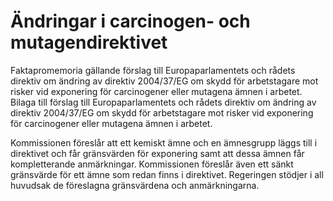 # Ändringar i carcinogen- och mutagendirektivet

Faktapromemoria gällande förslag till Europaparlamentets och rådets direktiv om ändring av direktiv 2004/37/EG om skydd för arbetstagare mot risker vid exponering för carcinogener eller mutagena ämnen i arbetet. Bilaga till förslag till Europaparlamentets och rådets direktiv om ändring av direktiv 2004/37/EG om skydd för arbetstagare mot risker vid exponering för carcinogener eller mutagena ämnen i arbetet.

Kommissionen föreslår att ett kemiskt ämne och en ämnesgrupp läggs till i direktivet och får gränsvärden för exponering samt att dessa ämnen får kompletterande anmärkningar. Kommissionen föreslår även ett sänkt gränsvärde för ett ämne som redan finns i direktivet. Regeringen stödjer i all huvudsak de föreslagna gränsvärdena och anmärkningarna.
